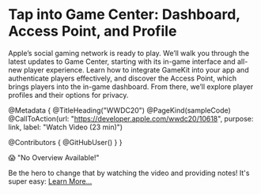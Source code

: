 # Tap into Game Center: Dashboard, Access Point, and Profile

Apple’s social gaming network is ready to play. We’ll walk you through the latest updates to Game Center, starting with its in-game interface and all-new player experience. Learn how to integrate GameKit into your app and authenticate players effectively, and discover the Access Point, which brings players into the in-game dashboard. From there, we’ll explore player profiles and their options for privacy.

@Metadata {
   @TitleHeading("WWDC20")
   @PageKind(sampleCode)
   @CallToAction(url: "https://developer.apple.com/wwdc20/10618", purpose: link, label: "Watch Video (23 min)")

   @Contributors {
      @GitHubUser(<replace this with your GitHub handle>)
   }
}

😱 "No Overview Available!"

Be the hero to change that by watching the video and providing notes! It's super easy:
 [Learn More…](https://wwdcnotes.github.io/WWDCNotes/documentation/wwdcnotes/contributing)
